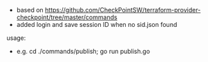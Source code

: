 - based on https://github.com/CheckPointSW/terraform-provider-checkpoint/tree/master/commands
- added login and save session ID when no sid.json found

usage:
- e.g. cd ./commands/publish; go run publish.go